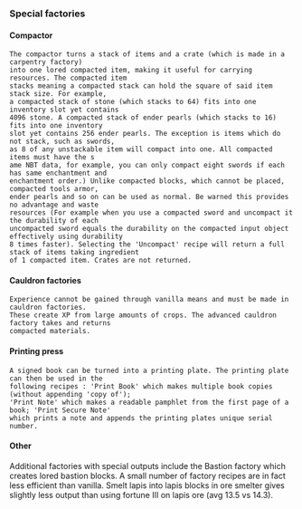 ### Special factories

#### Compactor
    The compactor turns a stack of items and a crate (which is made in a carpentry factory) 
    into one lored compacted item, making it useful for carrying resources. The compacted item 
    stacks meaning a compacted stack can hold the square of said item stack size. For example, 
    a compacted stack of stone (which stacks to 64) fits into one inventory slot yet contains 
    4096 stone. A compacted stack of ender pearls (which stacks to 16) fits into one inventory 
    slot yet contains 256 ender pearls. The exception is items which do not stack, such as swords,
    as 8 of any unstackable item will compact into one. All compacted items must have the s
    ame NBT data, for example, you can only compact eight swords if each has same enchantment and 
    enchantment order.) Unlike compacted blocks, which cannot be placed, compacted tools armor, 
    ender pearls and so on can be used as normal. Be warned this provides no advantage and waste
    resources (For example when you use a compacted sword and uncompact it the durability of each 
    uncompacted sword equals the durability on the compacted input object effectively using durability 
    8 times faster). Selecting the 'Uncompact' recipe will return a full stack of items taking ingredient
    of 1 compacted item. Crates are not returned.

#### Cauldron factories

    Experience cannot be gained through vanilla means and must be made in cauldron factories. 
    These create XP from large amounts of crops. The advanced cauldron factory takes and returns
    compacted materials.

#### Printing press

    A signed book can be turned into a printing plate. The printing plate can then be used in the 
    following recipes : 'Print Book' which makes multiple book copies (without appending 'copy of');
    'Print Note' which makes a readable pamphlet from the first page of a book; 'Print Secure Note'
    which prints a note and appends the printing plates unique serial number.

#### Other
Additional factories with special outputs include the Bastion factory which creates lored bastion blocks. 
A small number of factory recipes are in fact less efficient than vanilla. Smelt lapis into lapis blocks 
in ore smelter gives slightly less output than using fortune III on lapis ore (avg 13.5 vs 14.3). 
